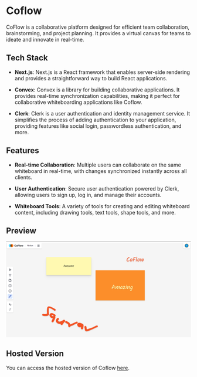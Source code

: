 # Coflow

CoFlow is a collaborative platform designed for efficient team collaboration, brainstorming, and project planning. It provides a virtual canvas for teams to ideate and innovate in real-time.

## Tech Stack

- **Next.js**: Next.js is a React framework that enables server-side rendering and provides a straightforward way to build React applications.
  
- **Convex**: Convex is a library for building collaborative applications. It provides real-time synchronization capabilities, making it perfect for collaborative whiteboarding applications like Coflow.
  
- **Clerk**: Clerk is a user authentication and identity management service. It simplifies the process of adding authentication to your application, providing features like social login, passwordless authentication, and more.

## Features

- **Real-time Collaboration**: Multiple users can collaborate on the same whiteboard in real-time, with changes synchronized instantly across all clients.
  
- **User Authentication**: Secure user authentication powered by Clerk, allowing users to sign up, log in, and manage their accounts.
  
- **Whiteboard Tools**: A variety of tools for creating and editing whiteboard content, including drawing tools, text tools, shape tools, and more.

## Preview

![Coflow Preview](./coflow/public/Preview.png)

## Hosted Version

You can access the hosted version of Coflow [here](https://co-flow-sauravsinghkarmwars-projects.vercel.app/).


